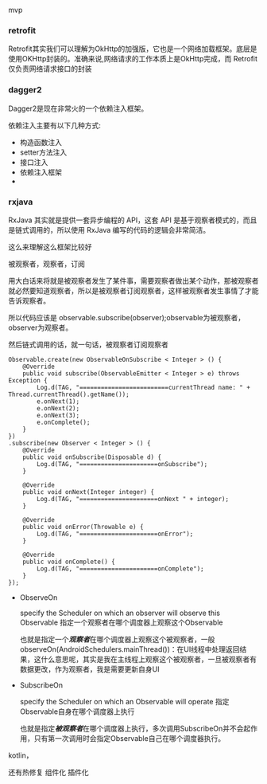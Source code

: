 mvp 

### retrofit 

Retrofit其实我们可以理解为OkHttp的加强版，它也是一个网络加载框架。底层是使用OKHttp封装的。准确来说,网络请求的工作本质上是OkHttp完成，而 Retrofit 仅负责网络请求接口的封装

### dagger2 

Dagger2是现在非常火的一个依赖注入框架。

依赖注入主要有以下几种方式:

* 构造函数注入
* setter方法注入
* 接口注入
* 依赖注入框架
* 

### rxjava 

RxJava 其实就是提供一套异步编程的 API，这套 API 是基于观察者模式的，而且是链式调用的，所以使用 RxJava 编写的代码的逻辑会非常简洁。

这么来理解这么框架比较好

被观察者，观察者，订阅

用大白话来将就是被观察者发生了某件事，需要观察者做出某个动作，那被观察者就必然要知道观察者，所以是被观察者订阅观察者，这样被观察者发生事情了才能告诉观察者。

所以代码应该是 observable.subscribe(observer);observable为被观察者，observer为观察者。

然后链式调用的话，就一句话，被观察者订阅观察者

```
Observable.create(new ObservableOnSubscribe < Integer > () {
    @Override
    public void subscribe(ObservableEmitter < Integer > e) throws Exception {
        Log.d(TAG, "=========================currentThread name: " + Thread.currentThread().getName());
        e.onNext(1);
        e.onNext(2);
        e.onNext(3);
        e.onComplete();
    }
})
.subscribe(new Observer < Integer > () {
    @Override
    public void onSubscribe(Disposable d) {
        Log.d(TAG, "======================onSubscribe");
    }

    @Override
    public void onNext(Integer integer) {
        Log.d(TAG, "======================onNext " + integer);
    }

    @Override
    public void onError(Throwable e) {
        Log.d(TAG, "======================onError");
    }

    @Override
    public void onComplete() {
        Log.d(TAG, "======================onComplete");
    }
});

```

- ObserveOn

  specify the Scheduler on which an observer will observe this Observable
  指定一个观察者在哪个调度器上观察这个Observable

  也就是指定一个***观察者***在哪个调度器上观察这个被观察者，一般observeOn(AndroidSchedulers.mainThread())：在UI线程中处理返回结果，这什么意思呢，其实是我在主线程上观察这个被观察者，一旦被观察者有数据更改，作为观察者，我是需要更新自身UI

- SubscribeOn

  specify the Scheduler on which an Observable will operate
  指定Observable自身在哪个调度器上执行

  也就是指定***被观察者***在哪个调度器上执行，多次调用SubscribeOn并不会起作用，只有第一次调用时会指定Observable自己在哪个调度器执行。

kotlin，

还有热修复 组件化 插件化